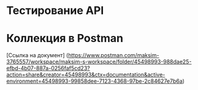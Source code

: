 # Тестирование API

# Коллекция в Postman
 [Ссылка на документ] (https://www.postman.com/maksim-3765557/workspace/maksim-s-workspace/folder/45498993-988dae25-efbd-4b07-887a-0256faf5cd23?action=share&creator=45498993&ctx=documentation&active-environment=45498993-99858dee-7123-4368-97be-2c84627e7b6a)

